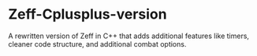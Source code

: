 # Zeff-Cplusplus-version
A rewritten version of Zeff in C++ that adds additional features like timers, cleaner code structure, and additional combat options.
